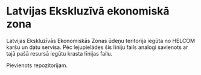 # Latvijas Ekskluzīvā ekonomiskā zona

Latvijas Ekskluzīvās Ekonomiskās Zonas ūdeņu teritorija iegūta no HELCOM karšu un 
datu servisa. Pēc lejupielādes šis līniju fails analogi savienots ar tajā pašā 
resursā iegūtu krasta līnijas failu.

Pievienots repozitorijam.
